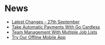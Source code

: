 # News

- [Latest Changes - <span class="label label-info right">27th September</span>](/page/changelog)
- [Take Automatic Payments With Go Cardless](/page/go_cardless)
- [Team Management With Multiple Job Lists](/page/team)
- [Try Our Offline Mobile App](/page/webapp)

